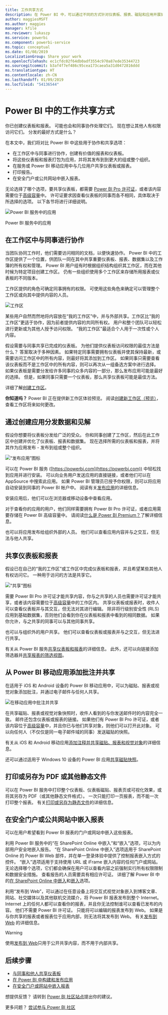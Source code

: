 ```yaml
---
title: 工作共享方式
description: 在 Power BI 中，可以通过不同的方式针对仪表板、报表、磁贴和应用开展协作并进行共享。 每种方法都各有千秋。
author: maggiesMSFT
ms.author: maggies
manager: kfile
ms.reviewer: lukaszp
ms.service: powerbi
ms.component: powerbi-service
ms.topic: conceptual
ms.date: 01/08/2019
LocalizationGroup: Share your work
ms.openlocfilehash: ec1cfdc02f64db0adf3554c970a87ede35344723
ms.sourcegitcommit: b3af4f7ef486c95cea173caea5a31d0472816ddd
ms.translationtype: HT
ms.contentlocale: zh-CN
ms.lasthandoff: 01/09/2019
ms.locfileid: "54136544"
---
```

# <a name="ways-to-share-your-work-in-power-bi"></a>Power BI 中的工作共享方式

你已创建仪表板和报表。 可能也会和同事协作处理它们。 现在想让其他人有权限访问它们。 分发的最好方式是什么？

在本文中，我们将对比 Power BI 中这些用于协作和共享选项：

* 在工作区中与同事进行协作，创建有价值的报表和仪表板。
* 将这些仪表板和报表打包为应用，并将其发布到到更大的组或整个组织。
* 在服务或 Power BI 移动应用中与几位用户共享仪表板或报表。
* 打印报告。
* 在安全门户或公共网站中嵌入报表。

无论选择了哪个选项，要共享仪表板，都需要 [Power BI Pro 许可证](service-features-license-type.md)，或者该内容需要位于[高级容量](service-premium.md)中。 许可证要求因查看仪表板的同事而各不相同，具体取决于所选择的选项。 以下各节将进行详细说明。 

![Power BI 服务中的应用](media/service-how-to-collaborate-distribute-dashboards-reports/power-bi-apps-home-blog.png)

Power BI 服务中的应用

## <a name="collaborate-with-coworkers-in-a-workspace"></a>在工作区中与同事进行协作

当团队协同工作时，他们需要访问相同的文档，以便快速协作。 Power BI 中的工作区提供了一个位置，供团队一同在其中共享重要仪表板、报表、数据集以及工作簿的所有权和管理。 Power BI 用户组有时根据组织结构组织其工作区，而在其他时候为特定项目创建工作区。 仍有一些组织使用多个工作区来存储所用报表或仪表板的不同版本。 

工作区提供的角色可确定同事拥有的权限。 可使用这些角色来确定可以管理整个工作区或向其中提供内容的人员。

![工作区](media/service-how-to-collaborate-distribute-dashboards-reports/power-bi-apps-workspaces.png)

某些用户自然而然地将内容放在“我的工作区”中，并与外部共享。工作区比“我的工作区”更适于协作，因为前者提供内容的共同所有权。 用户和整个团队可以轻松进行更新或为其他人授予访问权限。 “我的工作区”最适合个人用于一次性或个人内容。

假设需要与同事共享已完成的仪表板。 为他们提供仪表板访问权限的最佳方法是什么？ 答案取决于多种因素。 如果特定同事需要拥有仪表板并使其保持最新，或需要访问工作区中的所有内容，则最好将其添加到工作区。 如果同事只需要查看该仪表板而不是工作区中的所有内容，则可以再次从一组备选方案中进行选择。 如果仪表板是需要分发给许多同事的众多内容的一部分，那么发布应用可能是最好的选择。 但是，如果同事只需要一个仪表板，那么共享仪表板可能是最佳方法。

详细了解[创建工作区](service-create-workspaces.md)。

**你知道吗？** Power BI 正在提供新工作区体验预览。 阅读[创建新工作区（预览）](service-create-the-new-workspaces.md)，查看工作区将来如何更改。 

## <a name="distribute-data-and-insights-by-creating-an-app"></a>通过创建应用分发数据和见解

假设你想要将仪表板分发给广泛的受众。 你和同事创建了工作区，然后在此工作区中创建并优化了仪表板、报表和数据集。 现在选择所需的仪表板和报表，并将其作为应用发布 - 发布到组或整个组织。

![“发布应用”图标](media/service-how-to-collaborate-distribute-dashboards-reports/power-bi-app-publish-600.png)

可以在 Power BI 服务 ([https://powerbi.com](https://powerbi.com)) 中轻松找到应用并进行安装。 可以向业务用户发送应用的直接链接，或者他们可以在 AppSource 中搜索此应用。 如果 Power BI 管理员已授予你权限，则可以将应用自动安装到同事的 Power BI 帐户中。 阅读有关[发布应用](service-create-distribute-apps.md)的详细信息。

安装应用后，他们可以在浏览器或移动设备中查看应用。

对于查看你的应用的用户，他们同样需要拥有 Power BI Pro 许可证，或者应用需要存储在 Power BI 高级容量中。 请阅读[什么是 Power BI Premium？](service-premium.md)了解详细信息。

也可以将应用发布给组织外部的人员。 他们可以查看应用内容并与之交互，但无法与他人共享。

## <a name="share-dashboards-and-reports"></a>共享仪表板和报表

假设已在自己的“我的工作区”或工作区中完成仪表板和报表，并且希望某些其他人有权访问它。 一种用于访问的方法是共享它。 

![“共享”图标](media/service-how-to-collaborate-distribute-dashboards-reports/power-bi-share-in-situ.png)

需要 Power BI Pro 许可证才能共享内容，你与之共享的人员也需要许可证才能共享，或者该内容需要位于[高级容量](service-premium.md)中的工作区内。 共享仪表板或报表时，收件人可以查看仪表板并与其交互，但无法对其进行编辑。 除非将行级别安全性 (RLS) 应用到基础数据集，否则他们会看到你在仪表板和报表中看到的相同数据。 如果你允许，与之共享的同事可以与其他同事共享。 

也可以与组织外的用户共享。 他们可以查看仪表板或报表并与之交互，但无法进行共享。 

有关从 Power BI 服务[共享仪表板和报表](service-share-dashboards.md)的详细信息。 此外，还可以向链接添加筛选器并[共享报表的筛选视图](service-share-reports.md)。

## <a name="annotate-and-share-from-the-power-bi-mobile-apps"></a>从 Power BI 移动应用添加批注并共享

在适用于 iOS 和 Android 设备的 Power BI 移动应用中，可以为磁贴、报表或视觉对象添加批注，并通过电子邮件与任何人共享。

![在移动应用中批注并共享](media/service-how-to-collaborate-distribute-dashboards-reports/power-bi-iphone-annotate.png)

在共享磁贴、报表或视觉对象快照时，收件人看到的与你发送邮件时的内容完全一致。 邮件还包含仪表板或报表的链接。 如果他们有 Power BI Pro 许可证，或者该内容位于[高级容量](service-premium.md)中，并且你已与他们共享对象，则他们可以打开此对象。 可以向任何人（不仅仅是同一电子邮件域的同事）发送磁贴的快照。

有关从 iOS 和 Android 移动应用[添加注释并共享磁贴、报表和视觉对象](consumer/mobile/mobile-annotate-and-share-a-tile-from-the-mobile-apps.md)的详细信息。

还可以通过适用于 Windows 10 设备的 Power BI 应用[共享磁贴快照](consumer/mobile/mobile-windows-10-phone-app-get-started.md)。

## <a name="print-or-save-as-pdf-or-other-static-file"></a>打印或另存为 PDF 或其他静态文件

可以在 Power BI 服务中打印整个仪表板、仪表板磁贴、报表页或可视化效果，或将其另存为 PDF（或其他静态文件格式）。 一次只能打印一页报表，而不能一次打印整个报表。 有关[打印或另存为静态文件](consumer/end-user-print.md)的详细信息。

## <a name="embed-reports-in-secure-portals-or-public-websites"></a>在安全门户或公共网站中嵌入报表

可以在用户希望看到 Power BI 报表的门户或网站中嵌入这些报表。  

利用 Power BI 服务中的“在 SharePoint Online 中嵌入”和“嵌入”选项，可以为内部用户安全地嵌入报告。 “在 SharePoint Online 中嵌入”选项适用于 SharePoint Online 的 Power BI Web 部件，并在单一登录体验中提供了控制报表嵌入方式的控件。 “嵌入”选项适用于支持使用 URL 或 iFrame 嵌入内容的任何门户或网站。 无论选择哪个选项，它们都会确保在用户可以查看内容之前强制实行所有权限限制和数据安全措施。 查看报告的人员需要具有相应许可证。 详细了解 Power BI 中的[在 SharePoint Online 中嵌入](service-embed-report-spo.md)和[嵌入](service-embed-secure.md)选项。

利用“发布到 Web”，可以通过在任意设备上将交互式视觉对象嵌入到博客文章、网站、社交媒体以及其他联机交流媒介，将 Power BI 报表发布到整个 Internet。 Internet 上的任何人都可以查看你的报表，并且你无法控制谁可以查看已发布的内容。 他们不需要 Power BI 许可证。 只能将可以编辑的报表发布到 Web。 如果是与你共享的报表或者报表位于应用内部，则无法将其发布到 Web。 有关[发布到 Web](service-publish-to-web.md) 的详细信息。

>[!Warning]
>使用[发布到 Web](service-publish-to-web.md)只用于公开共享内容，而不用于内部共享。

## <a name="next-steps"></a>后续步骤

* [与同事和他人共享仪表板](service-share-dashboards.md)
* [在 Power BI 中构建和发布应用](service-create-distribute-apps.md)
* [在安全门户或网站中嵌入报表](service-embed-secure.md)

想提供反馈？ 请转到 [Power BI 社区站点](https://community.powerbi.com/)提出你的建议。

更多问题？ [尝试参与 Power BI 社区](http://community.powerbi.com/)
